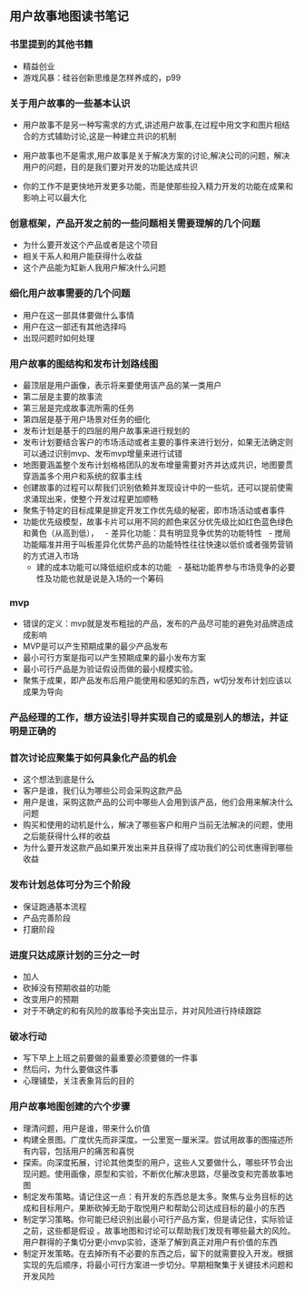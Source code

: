 ## 用户故事地图读书笔记

### 书里提到的其他书籍
- 精益创业
- 游戏风暴：硅谷创新思维是怎样养成的，p99   

### 关于用户故事的一些基本认识

- 用户故事不是另一种写需求的方式,讲述用户故事,在过程中用文字和图片相结合的方式辅助讨论,这是一种建立共识的机制

- 用户故事也不是需求,用户故事是关于解决方案的讨论,解决公司的问题，解决用户的问题，目的是我们要对开发的功能达成共识

- 你的工作不是更快地开发更多功能，而是使那些投入精力开发的功能在成果和影响上可以最大化

### 创意框架，产品开发之前的一些问题相关需要理解的几个问题

- 为什么要开发这个产品或者是这个项目
- 相关干系人和用户能获得什么收益
- 这个产品能为缸新人我用户解决什么问题

### 细化用户故事需要的几个问题
- 用户在这一部具体要做什么事情
- 用户在这一部还有其他选择吗
- 出现问题时如何处理

### 用户故事的图结构和发布计划路线图
- 最顶层是用户画像，表示将来要使用该产品的某一类用户
- 第二层是主要的故事流
- 第三层是完成故事流所需的任务
- 第四层是基于用户场景对任务的细化  
- 发布计划是基于的四层的用户故事来进行规划的
- 发布计划要结合客户的市场活动或者主要的事件来进行划分，如果无法确定则可以通过识别mvp、发布mvp增量来进行试错
- 地图要涵盖整个发布计划格格团队的发布增量需要对齐并达成共识，地图要贯穿涵盖多个用户和系统的叙事主线
- 创建故事的过程可以帮我们识别依赖并发现设计中的一些坑，还可以提前使需求涌现出来，使整个开发过程更加顺畅
- 聚焦于特定的目标成果是排定开发工作优先级的秘密，即市场活动或者事件
- 功能优先级模型，故事卡片可以用不同的颜色来区分优先级比如红色蓝色绿色和黄色（从高到低），
   - 差异化功能：具有明显竞争优势的功能特性
   - 搅局功能瞄准并用于叫板差异化优势产品的功能特性往往快速以低价或者强势营销的方式进入市场
   - 建的成本功能可以降低组织成本的功能
   - 基础功能界参与市场竞争的必要性及功能也就是说是入场的一个筹码

### mvp
- 错误的定义：mvp就是发布粗拙的产品，发布的产品尽可能的避免对品牌造成成影响
- MVP是可以产生预期成果的最少产品发布
- 最小可行方案是指可以产生预期成果的最小发布方案
- 最小可行产品是为验证假设而做的最小规模实验。
- 聚焦于成果，即产品发布后用户能使用和感知的东西，w切分发布计划应该以成果为导向





### 产品经理的工作，想方设法引导并实现自己的或是别人的想法，并证明是正确的
### 首次讨论应聚集于如何具象化产品的机会
- 这个想法到底是什么
- 客户是谁，我们认为哪些公司会采购这款产品
- 用户是谁，采购这款产品的公司中哪些人会用到该产品，他们会用来解决什么问题
- 购买和使用的动机是什么，解决了哪些客户和用户当前无法解决的问题，使用之后能获得什么样的收益
- 为什么要开发这款产品如果开发出来并且获得了成功我们的公司优惠得到哪些收益

### 发布计划总体可分为三个阶段
- 保证跑通基本流程
- 产品完善阶段
- 打磨阶段

### 进度只达成原计划的三分之一时
- 加人
- 砍掉没有预期收益的功能
- 改变用户的预期
- 对于不确定的和有风险的故事给予突出显示，并对风险进行持续跟踪
### 破冰行动
- 写下早上上班之前要做的最重要必须要做的一件事
- 然后问，为什么要做这件事
- 心理铺垫，关注表象背后的目的

### 用户故事地图创建的六个步骤
- 理清问题，用户是谁，带来什么价值
- 构建全景图。广度优先而非深度。一公里宽一厘米深。尝试用故事的图描述所有内容，包括用户的痛苦和喜悦
- 探索。向深度拓展，讨论其他类型的用户，这些人又要做什么，哪些环节会出现问题。使用画像，原型和实验，不断优化解决思路，尽量改变和完善故事地图
- 制定发布策略。请记住这一点：有开发的东西总是太多。聚焦与业务目标的达成和目标用户。果断砍掉无助于取悦用户和帮助公司达成目标的最小的东西
- 制定学习策略。你可能已经识别出最小可行产品方案，但是请记住，实际验证之前，这些都是假设 。故事地图和讨论可以帮助我们发现有哪些最大的风险。用户群得的子集切分更小mvp实验，逐渐了解到真正对用户有价值的东西
- 制定开发策略。在去掉所有不必要的东西之后，留下的就需要投入开发。根据实现的先后顺序，将最小可行方案进一步切分。早期相聚集于关键技术问题和开发风险


